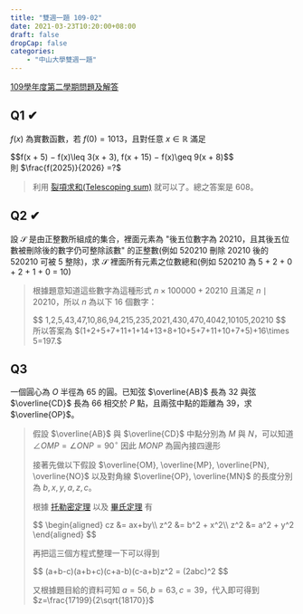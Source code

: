 ```yaml
---
title: "雙週一題 109-02"
date: 2021-03-23T10:20:00+08:00
draft: false
dropCap: false
categories: 
    - "中山大學雙週一題"
---
```


[109學年度第二學期問題及解答](http://www.math.nsysu.edu.tw/~problem/2021s/1092Q&A.htm)

<!--more-->

## Q1 ✔

$f(x)$ 為實數函數，若 $f(0) = 1013$，且對任意 $x\in\mathbb{R}$ 滿足
<div>
$$f(x + 5) − f(x)\leq 3(x + 3), f(x + 15) − f(x)\geq 9(x + 8)$$
</div>
則 $\frac{f(2025)}{2026} =?$

> 利用 [裂項求和(Telescoping sum)](https://zh.wikipedia.org/wiki/%E8%A3%82%E9%A0%85%E5%92%8C) 就可以了。總之答案是 608。

## Q2 ✔

設 $\mathcal{S}$ 是由正整數所組成的集合，裡面元素為 "後五位數字為 20210，且其後五位數被刪除後的數字仍可整除該數" 的正整數(例如 520210 刪除 20210 後的 520210 可被 5 整除)，求 $\mathcal{S}$ 裡面所有元素之位數總和(例如 520210 為 5 + 2 + 0 + 2 + 1 + 0 = 10)

> 根據題意知道這些數字為這種形式 $n\times100000+20210$ 且滿足 $n\mid20210$，所以 $n$ 為以下 16 個數字：
> <div>
> $$
> 1,2,5,43,47,10,86,94,215,235,2021,430,470,4042,10105,20210
> $$
> </div>
> 所以答案為 $(1+2+5+7+11+1+14+13+8+10+5+7+11+10+7+5)+16\times 5=197.$

## Q3 

一個圓心為 $O$ 半徑為 65 的圓。已知弦 $\overline{AB}$ 長為 32 與弦 $\overline{CD}$ 長為 66 相交於 $P$ 點，且兩弦中點的距離為 39，求 $\overline{OP}$。

> 假設 $\overline{AB}$ 與 $\overline{CD}$ 中點分別為 $M$ 與 $N$，可以知道 $\angle{OMP} = \angle{ONP} = 90^\circ$ 因此 $MONP$ 為圓內接四邊形
> 
> 接著先做以下假設 $\overline{OM}, \overline{MP}, \overline{PN}, \overline{NO}$ 以及對角線 $\overline{OP}, \overline{MN}$ 的長度分別為 $b,x,y,a,z,c$。
> 
> 根據 [托勒密定理](https://zh.wikipedia.org/wiki/%E6%89%98%E5%8B%92%E5%AF%86%E5%AE%9A%E7%90%86) 以及 [畢氏定理](https://zh.wikipedia.org/wiki/%E5%8B%BE%E8%82%A1%E5%AE%9A%E7%90%86) 有
> 
> <div>
> $$
> \begin{aligned}
> cz &= ax+by\\
> z^2 &= b^2 + x^2\\
> z^2 &= a^2 + y^2
> \end{aligned}
> $$
> </div>
> 
> 再把這三個方程式整理一下可以得到
> 
> <div>
> $$
> (a+b-c)(a+b+c)(c+a-b)(c-a+b)z^2 = (2abc)^2
> $$
> </div>
> 
> 又根據題目給的資料可知 $a=56, b=63, c=39$，代入即可得到 $z=\frac{17199}{2\sqrt{18170}}$